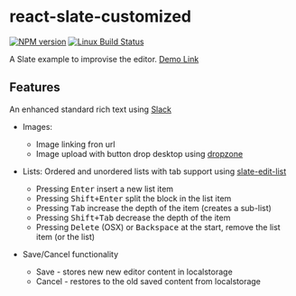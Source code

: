 # react-slate-customized

[![NPM version](https://badge.fury.io/js/slate-edit-list.svg)](http://badge.fury.io/js/slate-edit-list)
[![Linux Build Status](https://travis-ci.org/GitbookIO/slate-edit-list.png?branch=master)](https://travis-ci.org/GitbookIO/slate-edit-list)

A Slate example to improvise the editor.
[Demo Link](https://halumz.github.io/react-slate-customized)

## Features

An enhanced standard rich text using [Slack](https://www.slatejs.org/#/rich-text)

* Images:

  * Image linking fron url
  * Image upload with button drop desktop using [dropzone](https://github.com/enyo/dropzone)

* Lists:
  Ordered and unordered lists with tab support using [slate-edit-list](https://github.com/GitbookIO/slate-edit-list)

  * Pressing <kbd>Enter</kbd> insert a new list item
  * Pressing <kbd>Shift+Enter</kbd> split the block in the list item
  * Pressing <kbd>Tab</kbd> increase the depth of the item (creates a sub-list)
  * Pressing <kbd>Shift+Tab</kbd> decrease the depth of the item
  * Pressing <kbd>Delete</kbd> (OSX) or <kbd>Backspace</kbd> at the start, remove the list item (or the list)

* Save/Cancel functionality
  * Save - stores new new editor content in localstorage
  * Cancel - restores to the old saved content from localstorage
